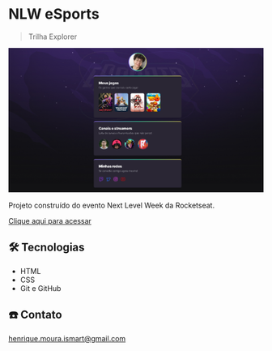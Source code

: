 # NLW eSports

> Trilha Explorer

![preview](./.github/preview.png)

Projeto construído do evento Next Level Week da Rocketseat.

[Clique aqui para acessar](https://mouque.github.io/next-level-week-esports)

## 🛠️ Tecnologias

- HTML
- CSS
- Git e GitHub

## ☎️ Contato

henrique.moura.ismart@gmail.com
